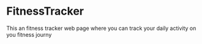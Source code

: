 ﻿# FitnessTracker
 This an fitness tracker web page where you can track your daily activity on you fitness journy
